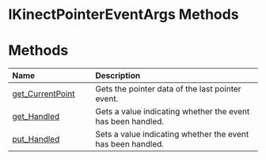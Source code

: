IKinectPointerEventArgs Methods  
===============================  

<span id="publicmethodsSection"></span>

Methods  
=======  

<table>
<colgroup>
<col width="30%" />
<col width="60%" />
</colgroup>
<thead>
<tr class="header">
<th align="left">Name</th>
<th align="left">Description</th>
</tr>
</thead>
<tbody>
<tr class="odd">
<td align="left"><a href="Methods/get_CurrentPoint_Method.md">get_CurrentPoint</a></td>
<td align="left">Gets the pointer data of the last pointer event.</td>
</tr>
<tr class="even">
<td align="left"><a href="Methods/get_Handled_Method.md">get_Handled</a></td>
<td align="left">Gets a value indicating whether the event has been handled.</td>
</tr>
<tr class="odd">
<td align="left"><a href="Methods/put_Handled_Method.md">put_Handled</a></td>
<td align="left">Sets a value indicating whether the event has been handled.</td>
</tr>
</tbody>
</table>



<!--Please do not edit the data in the comment block below.-->
<!--
TOCTitle : IKinectPointerEventArgs Methods
RLTitle : IKinectPointerEventArgs Methods
KeywordK : IKinectPointerEventArgs interface, methods
KeywordA : Methods.T:Microsoft.Kinect.kinect.IKinectPointerEventArgs
AssetID : Methods.T:Microsoft.Kinect.kinect.IKinectPointerEventArgs
Locale : en-us
CommunityContent : 1
TargetOS : Windows
TopicType : kbSyntax
DocSet : K4Wv2
ProjType : K4Wv2Proj
Technology : Kinect for Windows
Product : Kinect for Windows SDK v2
productversion : 20
-->
